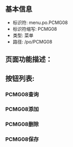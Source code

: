 
## 基本信息

- 标识符: menu.po.PCMG08
- 标识符缩写: PCMG08
- 类型: 菜单
- 路径: /po/PCMG08

## 页面功能描述：





## 按钮列表:


### PCMG08查询



### PCMG08添加



### PCMG08删除



### PCMG08保存


